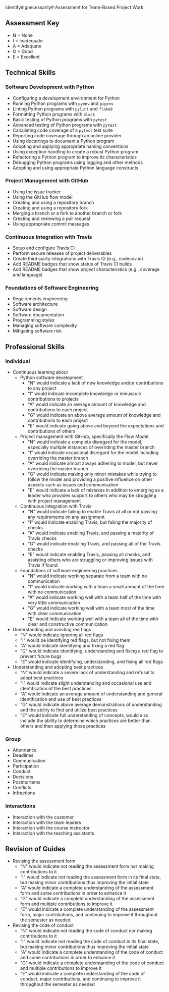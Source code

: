 identifyingnecessarily# Assessment for Team-Based Project Work

## Assessment Key

* N = None
* I = Inadequate
* A = Adequate
* G = Good
* E = Excellent

## Technical Skills

### Software Development with Python

* Configuring a development environment for Python
* Running Python programs with `pyenv` and `pipenv`
* Linting Python programs with `pylint` and `flake8`
* Formatting Python programs with `black`
* Basic testing of Python programs with `pytest`
* Advanced testing of Python programs with `pytest`
* Calculating code coverage of a `pytest` test suite
* Reporting code coverage through an online provider
* Using docstrings to document a Python program
* Adopting and applying appropriate naming conventions
* Using exception handling to create a robust Python program
* Refactoring a Python program to improve its characteristics
* Debugging Python programs using logging and other methods
* Adopting and using appropriate Python language constructs

### Project Management with GitHub

* Using the issue tracker
* Using the GitHub flow model
* Creating and using a repository branch
* Creating and using a repository fork
* Merging a branch or a fork to another branch or fork
* Creating and reviewing a pull request
* Using appropriate commit messages

### Continuous Integration with Travis

* Setup and configure Travis CI
* Perform secure releases of project deliverables
* Create third-party integrations with Travis CI (e.g., codecov.io)
* Add README badges that show status of Travis CI builds
* Add README badges that show project characteristics (e.g., coverage and
  language)

### Foundations of Software Engineering

* Requirements engineering
* Software architecture
* Software design
* Software documentation
* Programming styles
* Managing software complexity
* Mitigating software risk

## Professional Skills

### Individual

* Continuous learning about
  * Python software development
    * "N" would indicate a lack of new knowledge and/or contributions to any project
    * "I" would indicate incomplete knowledge or minuscule contributions to projects
    * "A" would indicate an average amount of knowledge and contributions to each project
    * "G" would indicate an above average amount of knowledge and contributions to each project
    * "E" would indicate going above and beyond the expectations and contributions of others
  * Project management with GitHub, specifically the Flow Model
    * "N" would indicate a complete disregard for the model, especially multiple instances of overriding the master branch
    * "I" would indicate occasional disregard for the model including overriding the master branch
    * "A" would indicate almost always adhering to model, but never overriding the master branch
    * "G" would indicate making only minor mistakes while trying to follow the model and providing a positive influence on other aspects such as issues and communication
    * "E" would indicate a lack of mistakes in addition to emerging as a leader who provides support to others who may be struggling with project management
  * Continuous integration with Travis
    * "N" would indicate failing to enable Travis at all or not passing any requirements on any assignment
    * "I" would indicate enabling Travis, but failing the majority of checks
    * "A" would indicate enabling Travis, and passing a majority of Travis checks
    * "G" would indicate enabling Travis, and passing all of the Travis checks
    * "E" would indicate enabling Travis, passing all checks, and assisting others who are struggling or improving issues with Travis if found
  * Foundations of software engineering practices
    * "N" would indicate working separate from a team with no communication
    * "I" would indicate working with a team a small amount of the time with no communication
    * "A" would indicate working well with a team half of the time with very little communication
    * "G" would indicate working well with a team most of the time with clear communication
    * "E" would indicate working well with a team all of the time with clear and constructive communication
* Understanding and avoiding red flags
  * "N" would indicate ignoring all red flags
  * "I" would be identifying red flags, but not fixing them
  * "A" would indicate identifying and fixing a red flag
  * "G" would indicate identifying, understanding and fixing a red flag to prevent future bugs
  * "E" would indicate identifying, understanding, and fixing all red flags
* Understanding and adopting best practices
  * "N" would indicate a severe lack of understanding and refusal to adopt best practices
  * "I" would indicate slight understanding and occasional use and identification of the best practices
  * "A" would indicate an average amount of understanding and general identification and use of best practices
  * "G" would indicate above average demonstrations of understanding and the ability to find and utilize best practices
  * "E" would indicate full understanding of concepts, would also include the ability to determine which practices are better than others and then applying those practices

### Group

* Attendance
* Deadlines
* Communication
* Participation
* Conduct
* Decisions
* Postmortems
* Conflicts
* Infractions

### Interactions

* Interaction with the customer
* Interaction with the team leaders
* Interaction with the course instructor
* Interaction with the teaching assistants

## Revision of Guides
* Revising the assessment form
  * "N" would indicate not reading the assessment form nor making contributions to it
  * "I" would indicate not reading the assessment form in its final state, but making minor contributions thus improving the initial state
  * "A" would indicate a complete understanding of the assessment form and some contributions in order to enhance it
  * "G" would indicate a complete understanding of the assessment form and multiple contributions to improve it
  * "E" would indicate a complete understanding of the assessment form, major contributions, and continuing to improve it throughout the semester as needed
* Revising the code of conduct
  * "N" would indicate not reading the code of conduct nor making contributions to it
  * "I" would indicate not reading the code of conduct in its final state, but making minor contributions thus improving the initial state
  * "A" would indicate a complete understanding of the code of conduct and some contributions in order to enhance it
  * "G" would indicate a complete understanding of the code of conduct and multiple contributions to improve it
  * "E" would indicate a complete understanding of the code of conduct, major contributions, and continuing to improve it throughout the semester as needed
